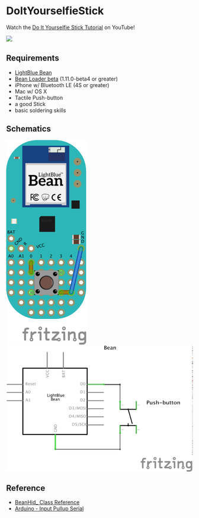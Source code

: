 # DoItYourselfieStick

Watch the [Do It Yourselfie Stick Tutorial](https://youtu.be/yzg0KlxHhAU) on YouTube!

[![](https://c2.staticflickr.com/2/1694/26150297983_3b2cd80e0a_b_d.jpg)](https://www.youtube.com/embed/yzg0KlxHhAU)

## Requirements

- [LightBlue Bean](https://punchthrough.com/bean)
- [Bean Loader beta](https://punchthrough.atlassian.net/wiki/display/PREL/Beta+Releases) (1.11.0-beta4 or greater)
- iPhone w/ Bluetooth LE (4S or greater)
- Mac w/ OS X
- Tactile Push-button
- a good Stick
- basic soldering skills

## Schematics
![](schematic_bb.png?raw=true)
![](schematic_schem.png?raw=true)

## Reference

- [BeanHid_ Class Reference](https://punchthrough.com/files/bean/arduino-core-docs/1.8.0-beta2/class_bean_hid__.html)
- [Arduino - Input Pullup Serial](https://www.arduino.cc/en/Tutorial/InputPullupSerial)
